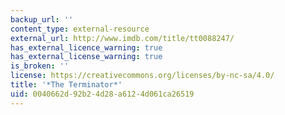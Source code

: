 ```yaml
---
backup_url: ''
content_type: external-resource
external_url: http://www.imdb.com/title/tt0088247/
has_external_licence_warning: true
has_external_license_warning: true
is_broken: ''
license: https://creativecommons.org/licenses/by-nc-sa/4.0/
title: '*The Terminator*'
uid: 0040662d-92b2-4d28-a612-4d061ca26519
---
```


